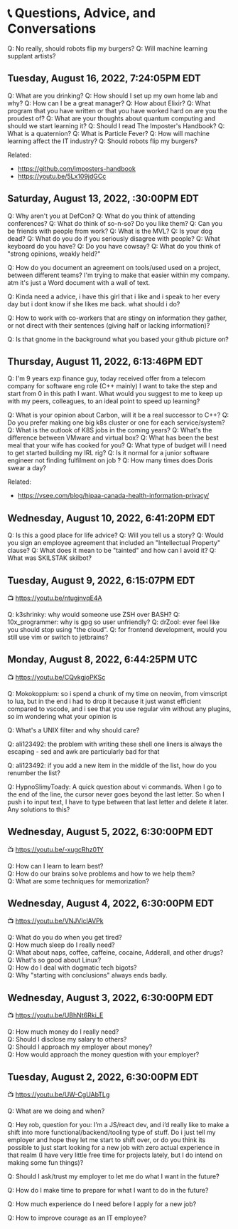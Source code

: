# 📞 Questions, Advice, and Conversations

Q: No really, should robots flip my burgers?
Q: Will machine learning supplant artists?

## Tuesday, August 16, 2022, 7:24:05PM EDT

Q: What are you drinking?
Q: How should I set up my own home lab and why?
Q: How can I be a great manager?
Q: How about Elixir?
Q: What program that you have written or that you have worked hard on are you the proudest of?
Q: What are your thoughts about quantum computing and should we start learning it?
Q: Should I read The Imposter's Handbook?
Q: What is a quaternion?
Q: What is Particle Fever?
Q: How will machine learning affect the IT industry?
Q: Should robots flip my burgers?

Related:

* https://github.com/imposters-handbook
* https://youtu.be/5Lx109jdGCc

## Saturday, August 13, 2022, :30:00PM EDT

Q: Why aren't you at DefCon?
Q: What do you think of attending conferences?
Q: What do think of so-n-so? Do you like them?
Q: Can you be friends with people from work?
Q: What is the MVL?
Q: Is your dog dead?
Q: What do you do if you seriously disagree with people?
Q: What keyboard do you have?
Q: Do you have cowsay?
Q: What do you think of "strong opinions, weakly held?"

Q: How do you document an agreement on tools/used used on a project, between different teams? I'm trying to make that easier within my company. atm it's just a Word document with a wall of text.

Q: Kinda need a advice, i have this girl that i like and i speak to her every day but i dont know if she likes me back. what should i do?

Q: How to work with co-workers that are stingy on information they gather, or not direct with their sentences (giving half or lacking information)?

Q: Is that gnome in the background what you based your github picture on?

## Thursday, August 11, 2022, 6:13:46PM EDT

Q: I'm 9 years exp finance guy, today received offer from a telecom company for software eng role (C++ mainly) I want to take the step and start from 0 in this path I want. What would you suggest to me to keep up with my peers, colleagues, to an ideal point to speed up learning?

Q: What is your opinion about Carbon, will it be a real successor to C++?
Q: Do you prefer making one big k8s cluster or one for each service/system?
Q: What is the outlook of K8S jobs in the coming years?
Q: What's the difference between VMware and virtual box?
Q: What has been the best meal that your wife has cooked for you?
Q: What type of budget will I need to get started building my IRL rig?
Q: Is it normal for a junior software engineer not finding fulfilment on job ?
Q: How many times does Doris swear a day?

Related:

* https://vsee.com/blog/hipaa-canada-health-information-privacy/

## Wednesday, August 10, 2022, 6:41:20PM EDT

Q: Is this a good place for life advice?
Q: Will you tell us a story?
Q: Would you sign an employee agreement that included an "Intellectual Property" clause? 
Q: What does it mean to be "tainted" and how can I avoid it?
Q: What was SKILSTAK skilbot?

## Tuesday, August 9, 2022, 6:15:07PM EDT

📺 https://youtu.be/ntugjnvqE4A

Q: k3shrinky: why would someone use ZSH over BASH?
Q: 10x_programmer: why is gpg so user unfriendly?
Q: drZool: ever feel like you should stop using "the cloud".
Q: for frontend development, would you still use vim or switch to jetbrains?

## Monday, August 8, 2022, 6:44:25PM UTC

📺 https://youtu.be/CQvkgjoPKSc 

Q: Mokokoppium: so i spend a chunk of my time on neovim, from vimscript
   to lua, but in the end i had to drop it because it just wanst
   efficient compared to vscode, and i see that you use regular vim
   without any plugins, so im wondering what your opinion is

Q: What's a UNIX filter and why should care?

Q: ali123492: the problem with writing these shell one liners is always
   the escaping - sed and awk are particularly bad for that

Q: ali123492: if you add a new item in the middle of the list, how do
   you renumber the list?

Q: HypnoSlimyToady: A quick question about vi commands. When I go to the
   end of the line, the cursor never goes beyond the last letter. So
   when I push i to input text, I have to type between that last letter
   and delete it later. Any solutions to this?

## Wednesday, August 5, 2022, 6:30:00PM EDT

📺 https://youtu.be/-xugcRhz01Y

Q: How can I learn to learn best?  
Q: How do our brains solve problems and how to we help them?  
Q: What are some techniques for memorization?  

## Wednesday, August 4, 2022, 6:30:00PM EDT

📺 https://youtu.be/VNJVlclAVPk 

Q: What do you do when you get tired?  
Q: How much sleep do I really need?  
Q: What about naps, coffee, caffeine, cocaine, Adderall, and other drugs?  
Q: What's so good about Linux?    
Q: How do I deal with dogmatic tech bigots?  
Q: Why "starting with conclusions" always ends badly.  

## Wednesday, August 3, 2022, 6:30:00PM EDT

📺 https://youtu.be/UBhNt6Rki_E 

Q: How much money do I really need?  
Q: Should I disclose my salary to others?  
Q: Should I approach my employer about money?  
Q: How would approach the money question with your employer?  
 
## Tuesday, August 2, 2022, 6:30:00PM EDT

📺 https://youtu.be/UW-CgUAbTLg

Q: What are we doing and when?

Q: Hey rob, question for you: I’m a JS/react dev, and i’d really like to
   make a shift into more functional/backend/tooling type of stuff. Do i
   just tell my employer and hope they let me start to shift over, or do
   you think its possible to just start looking for a new job with zero
   actual experience in that realm (I have very little free time for
   projects lately, but I do intend on making some fun things)?

Q: Should I ask/trust my employer to let me do what I want in the future?

Q: How do I make time to prepare for what I want to do in the future?

Q: How much experience do I need before I apply for a new job?

Q: How to improve courage as an IT employee?
